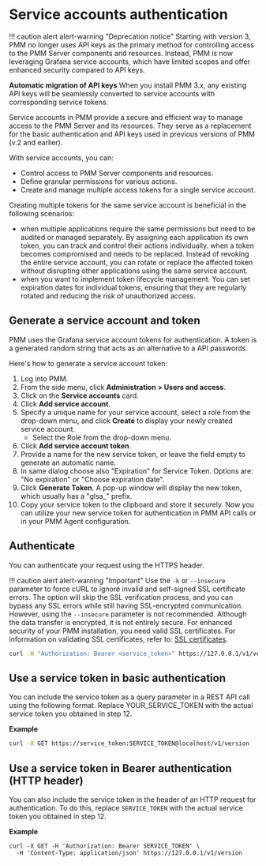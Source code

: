 # Service accounts authentication

!!! caution alert alert-warning "Deprecation notice"
Starting with version 3, PMM no longer uses API keys as the primary method for controlling access to the PMM Server components and resources. Instead, PMM is now leveraging Grafana service accounts, which have limited scopes and offer enhanced security compared to API keys.

**Automatic migration of API keys**
When you install PMM 3.x, any existing API keys will be seamlessly converted to service accounts with corresponding service tokens.

Service accounts in PMM provide a secure and efficient way to manage access to the PMM Server and its resources. They serve as a replacement for the basic authentication and API keys used in previous versions of PMM (v.2 and earlier).

With service accounts, you can:

- Control access to PMM Server components and resources.
- Define granular permissions for various actions.
- Create and manage multiple access tokens for a single service account.

Creating multiple tokens for the same service account is beneficial in the following scenarios:

- when multiple applications require the same permissions but need to be audited or managed separately. By assigning each application its own token, you can track and control their actions individually.
when a token becomes compromised and needs to be replaced. Instead of revoking the entire service account, you can rotate or replace the affected token without disrupting other applications using the same service account.
- when you want to implement token lifecycle management. You can set expiration dates for individual tokens, ensuring that they are regularly rotated and reducing the risk of unauthorized access.


##  Generate a service account and token 

PMM uses the Grafana service account tokens for authentication. A token is a generated random string that acts as an alternative to a API passwords.

Here's how to generate a service account token:

1. Log into PMM.
2. From the side menu, click **Administration > Users and access**.
3. Click on the **Service accounts** card.
4. Click **Add service account**.
5. Specify a  unique name for your service account, select a role from the drop-down menu, and click **Create** to display your newly created service account. 
    - Select the Role from the drop-down menu.
7. Click **Add service account token**.
8. Provide a name for the new service token, or leave the field empty to generate an automatic name.
9. In same dialog choose also "Expiration" for Service Token. Options are: "No expiration" or "Choose expiration date".
10. Click **Generate Token**. A pop-up window will display the new token, which usually has a  "glsa_" prefix. 
12. Copy your service token to the clipboard and store it securely.
Now you can utilize your new service token for authentication in PMM API calls or in your PMM Agent configuration.

## Authenticate

You can authenticate your request using the HTTPS header.

!!! caution alert alert-warning "Important"
    Use the `-k` or `--insecure` parameter to force cURL to ignore invalid and self-signed SSL certificate errors. The option will skip the SSL verification process, and you can bypass any SSL errors while still having SSL-encrypted communication. However, using the `--insecure`  parameter is not recommended. Although the data transfer is encrypted, it is not entirely secure. For enhanced security of your PMM installation, you need valid SSL certificates. For information on validating SSL certificates, refer to: [SSL certificates](../how-to/secure.md).

```sh
curl -H "Authorization: Bearer <service_token>" https://127.0.0.1/v1/version
```

## Use a service token in basic authentication

You can include the service token as a query parameter in a REST API call using the following format. Replace YOUR_SERVICE_TOKEN with the actual service token you obtained in step 12.


**Example**


```sh
curl -X GET https://service_token:SERVICE_TOKEN@localhost/v1/version
```

## Use a service token in Bearer authentication (HTTP header)
You can also include the service token in the header of an HTTP request for authentication. To do this, replace `SERVICE_TOKEN` with the actual service token you obtained in step 12.

**Example**
```shell
curl -X GET -H 'Authorization: Bearer SERVICE_TOKEN' \
  -H 'Content-Type: application/json' https://127.0.0.1/v1/version
```